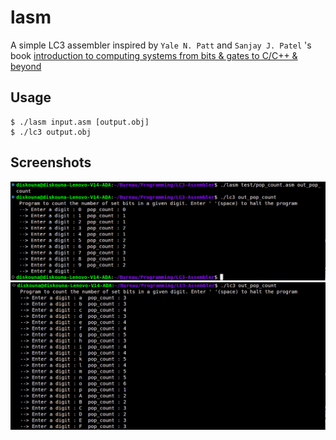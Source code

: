 # lasm
A simple LC3 assembler inspired by `Yale N. Patt` and `Sanjay J. Patel` 's book [introduction to
computing systems from bits & gates to C/C++ & beyond]()

## Usage
```console
$ ./lasm input.asm [output.obj] 
$ ./lc3 output.obj
```
## Screenshots 
![POP COUNT](./test/pop_count_res1.png)
![POP COUNT](./test/pop_count_res2.png)
